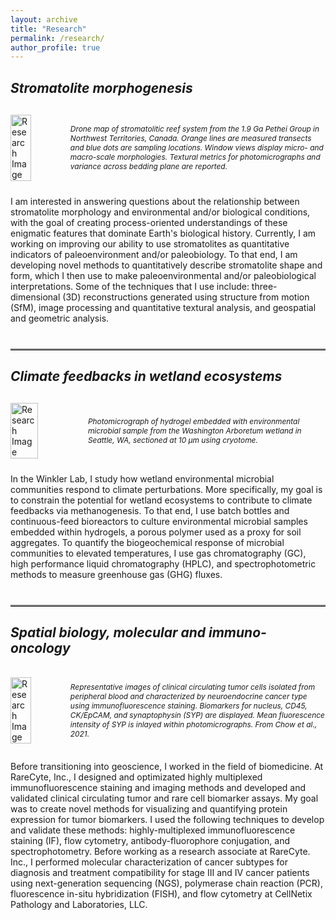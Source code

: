 ```yaml
---
layout: archive
title: "Research"
permalink: /research/
author_profile: true
---
```


## *Stromatolite morphogenesis*

<div style="margin-top: 30px; display: flex; align-items: center; margin-bottom: 24px;">
  <img src="{{ site.baseurl }}/images/petheiBeddingPlaneSampleMap.png" alt="Research Image" style="width: 50%; height: auto; margin-right: 30px;">
  <p style="font-size: 0.85em; font-style: italic;">Drone map of stromatolitic reef system from the 1.9 Ga Pethei Group in Northwest Territories, Canada. Orange lines are measured transects and blue dots are sampling locations. Window views display micro- and macro-scale morphologies. Textural metrics for photomicrographs and variance across bedding plane are reported.</p>
<div style="clear: both;"></div>
</div>

I am interested in answering questions about the relationship between stromatolite morphology and environmental and/or biological conditions, with the goal of creating process-oriented understandings of these enigmatic features that dominate Earth's biological history. Currently, I am working on improving our ability to use stromatolites as quantitative indicators of paleoenvironment and/or paleobiology. To that end, I am developing novel methods to quantitatively describe stromatolite shape and form, which I then use to make paleoenvironmental and/or paleobiological interpretations. Some of the techniques that I use include: three-dimensional (3D) reconstructions generated using structure from motion (SfM), image processing and quantitative textural analysis, and geospatial and geometric analysis.

<hr style="border: none; border-top: 2px solid #888888; margin: 40px 0 20px 0;">

## *Climate feedbacks in wetland ecosystems*

<div style="margin-top: 30px; display: flex; align-items: center; margin-bottom: 24px;">
  <img src="{{ site.baseurl }}/images/IMG_3848.png" alt="Research Image" style="width: 47%; height: auto; margin-right: 30px;">
  <p style="font-size: 0.85em; font-style: italic;">Photomicrograph of hydrogel embedded with environmental microbial sample from the Washington Arboretum wetland in Seattle, WA, sectioned at 10 &micro;m using cryotome.</p>
<div style="clear: both;"></div>
</div>

In the Winkler Lab, I study how wetland environmental microbial communities respond to climate perturbations. More specifically, my goal is to constrain the potential for wetland ecosystems to contribute to climate feedbacks via methanogenesis. To that end, I use batch bottles and continuous-feed bioreactors to culture environmental microbial samples embedded within hydrogels, a porous polymer used as a proxy for soil aggregates. To quantify the biogeochemical response of microbial communities to elevated temperatures, I use gas chromatography (GC), high performance liquid chromatography (HPLC), and spectrophotometric methods to measure greenhouse gas (GHG) fluxes.

<hr style="border: none; border-top: 2px solid #888888; margin: 40px 0 20px 0;">

## *Spatial biology, molecular and immuno-oncology*

<div style="margin-top: 30px; display: flex; align-items: center; margin-bottom: 24px;">
  <img src="{{ site.baseurl }}/images/synaptophysinRender.png" alt="Research Image" style="width: 50%; height: auto; margin-right: 30px;">
  <p style="font-size: 0.85em; font-style: italic;">Representative images of clinical circulating tumor cells isolated from peripheral blood and characterized by neuroendocrine cancer type using immunofluorescence staining. Biomarkers for nucleus, CD45, CK/EpCAM, and synaptophysin (SYP) are displayed. Mean fluorescence intensity of SYP is inlayed within photomicrographs. From Chow et al., 2021. </p>
<div style="clear: both;"></div>
</div>

Before transitioning into geoscience, I worked in the field of biomedicine. At RareCyte, Inc., I designed and optimizated highly multiplexed immunofluorescence staining and imaging methods and developed and validated clinical circulating tumor and rare cell biomarker assays. My goal was to create novel methods for visualizing and quantifying protein expression for tumor biomarkers. I used the following techniques to develop and validate these methods: highly-multiplexed immunofluorescence staining (IF), flow cytometry, antibody-fluorophore conjugation, and spectrophotometry. Before working as a research associate at RareCyte. Inc., I performed molecular characterization of cancer subtypes for diagnosis and treatment compatibility for stage III and IV cancer patients using next-generation sequencing (NGS), polymerase chain reaction (PCR), fluorescence in-situ hybridization (FISH), and flow cytometry at CellNetix Pathology and Laboratories, LLC.